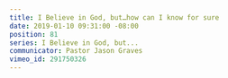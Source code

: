 ```yaml
---
title: I Believe in God, but…how can I know for sure
date: 2019-01-10 09:31:00 -08:00
position: 81
series: I Believe in God, but...
communicator: Pastor Jason Graves
vimeo_id: 291750326
---
```


